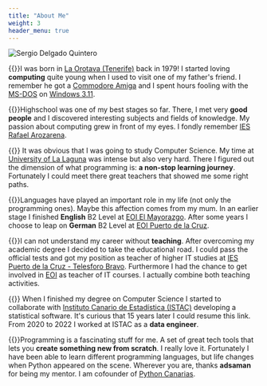 ```yaml
---
title: "About Me"
weight: 3
header_menu: true
---
```


![Sergio Delgado Quintero](images/avatar.jpg)

{{<fa class="fa-regular fa-compass">}}I was born in [La Orotava (Tenerife)](https://www.laorotava.es/) back in 1979! I started loving **computing** quite young when I used to visit one of my father's friend. I remember he got a [Commodore Amiga](https://en.wikipedia.org/wiki/Amiga) and I spent hours fooling with the [MS-DOS](https://en.wikipedia.org/wiki/MS-DOS) on [Windows 3.11](https://en.wikipedia.org/wiki/Windows_3.1x).

{{<fa class="fa-solid fa-chalkboard-user">}}Highschool was one of my best stages so far. There, I met very **good people** and I discovered interesting subjects and fields of knowledge. My passion about computing grew in front of my eyes. I fondly remember [IES Rafael Arozarena](http://www.iesrafaelarozarena.com/).

{{<fa class="fa-regular fa-lightbulb">}} It was obvious that I was going to study Computer Science. My time at [University of La Laguna](http://ull.es/) was intense but also very hard. There I figured out the dimension of what programming is: **a non-stop learning journey**. Fortunately I could meet there great teachers that showed me some right paths.

{{<fa class="fa-solid fa-language">}}Languages have played an important role in my life (not only the programming ones). Maybe this affection comes from my mum. In an earlier stage I finished **English** B2 Level at [EOI El Mayorazgo](https://www.eoilaorotava.com/). After some years I choose to leap on **German** B2 Level at [EOI Puerto de la Cruz](https://www.eoipuertodelacruz.com/).

{{<fa class="fa-solid fa-person-chalkboard">}}I can not understand my career without **teaching**. After overcoming my academic degree I decided to take the educational road. I could pass the official tests and got my position as teacher of higher IT studies at [IES Puerto de la Cruz - Telesforo Bravo](http://iespuertodelacruz.es/). Furthermore I had the chance to get involved in [EOI](https://www.eoi.es/) as teacher of IT courses. I actually combine both teaching activities.

{{<fa class="fa-solid fa-magnifying-glass-chart">}} When I finished my degree on Computer Science I started to collaborate with [Instituto Canario de Estadística (ISTAC)](http://www.gobiernodecanarias.org/istac/) developing a statistical software. It's curious that 15 years later I could resume this link. From 2020 to 2022 I worked at ISTAC as a **data engineer**.

{{<fa class="fa-solid fa-code">}}Programming is a fascinating stuff for me. A set of great tech tools that lets you **create something new from scratch**. I really love it. Fortunately I have been able to learn different programming languages, but life changes when Python appeared on the scene. Wherever you are, thanks **adsaman** for being my mentor. I am cofounder of [Python Canarias](https://pythoncanarias.es/).

